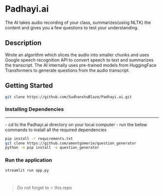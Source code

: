 # Padhayi.ai

The AI takes audio recording of your class, summarizes(using NLTK) the content and gives you a few questions to test your understanding.

## Description

Wrote an algorithm which slices the audio into smaller chunks and uses Google speech recognition API to convert speech to text and summarizes the transcript. The AI internally uses pre-trained models from HuggingFace Transformers to generate questions from the audio transcript.

## Getting Started


```bash
git clone https://github.com/SudhanshuBlaze/Padhayi.ai.git
```

### Installing Dependencies
<hr/>
- cd to the Padhayi.ai directory on your local computer
- run the below commands to install all the required dependencies

```bash
pip install -r requirements.txt
git clone https://github.com/amontgomerie/question_generator
python -m pip install -e question_generator
```

### Run the application

```bash
streamlit run app.py
```

#

> Do not forget to ⭐ this repo
